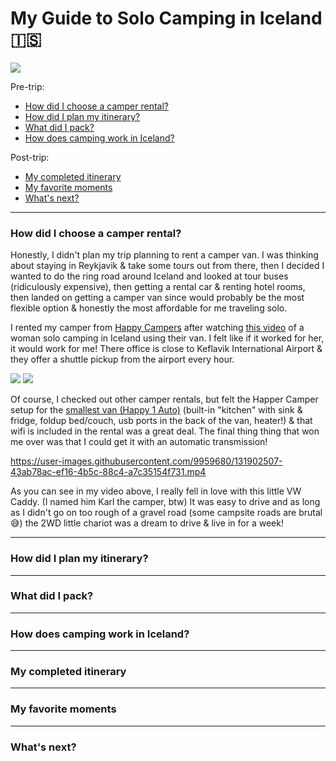 # My Guide to Solo Camping in Iceland 🇮🇸

![](https://user-images.githubusercontent.com/9959680/131901170-5d0b9bb9-b2aa-450f-8a9f-13230ab0290d.JPG)


Pre-trip:

- [How did I choose a camper rental?](#how-did-i-choose-a-camper-rental)
- [How did I plan my itinerary?](#how-did-i-plan-my-itinerary)
- [What did I pack?](#what-did-i-pack)
- [How does camping work in Iceland?](#how-does-camping-work-in-iceland)


Post-trip:

- [My completed itinerary](#my-completed-itinerary)
- [My favorite moments](#my-favorite-moments)
- [What's next?](#whats-next)

---

### How did I choose a camper rental?

Honestly, I didn't plan my trip planning to rent a camper van. I was thinking about staying in Reykjavik & take some tours out from there, then I decided I wanted to do the ring road around Iceland and looked at tour buses (ridiculously expensive), then getting a rental car & renting hotel rooms, then landed on getting a camper van since would probably be the most flexible option & honestly the most affordable for me traveling solo. 

I rented my camper from [Happy Campers](https://happycampers.is/) after watching [this video](https://www.youtube.com/watch?v=RE1PQPCYbGg) of a woman solo camping in Iceland using their van. I felt like if it worked for her, it would work for me! There office is close to Keflavik International Airport & they offer a shuttle pickup from the airport every hour.


![](https://user-images.githubusercontent.com/9959680/131900639-5db483dd-d396-4679-a518-59831edb6a88.jpg)
![](https://user-images.githubusercontent.com/9959680/131902711-1fd1f8b1-abbf-430b-9ed4-cf8c52c4aa43.jpg)



Of course, I checked out other camper rentals, but felt the Happer Camper setup for the [smallest van (Happy 1 Auto)](https://happycampers.is/camper/happy-1-auto/) (built-in "kitchen" with sink & fridge, foldup bed/couch, usb ports in the back of the van, heater!) & that wifi is included in the rental was a great deal. The final thing thing that won me over was that I could get it with an automatic transmission!


https://user-images.githubusercontent.com/9959680/131902507-43ab78ac-ef16-4b5c-88c4-a7c35154f731.mp4

As you can see in my video above, I really fell in love with this little VW Caddy. (I named him Karl the camper, btw) It was easy to drive and as long as I didn't go on too rough of a gravel road (some campsite roads are brutal 😅) the 2WD little chariot was a dream to drive & live in for a week!

---

### How did I plan my itinerary?

---

### What did I pack?


---

### How does camping work in Iceland?


---


### My completed itinerary

---

### My favorite moments

---

### What's next?

